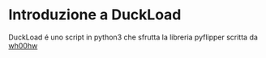 # Introduzione a DuckLoad

DuckLoad é uno script in python3 che sfrutta la libreria pyflipper scritta da [wh00hw]([https://link-url-here.org](https://github.com/wh00hw/pyFlipper)https://github.com/wh00hw/pyFlipper)
